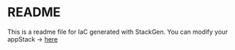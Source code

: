 # README
This is a readme file for IaC generated with StackGen.
You can modify your appStack -> [here](http://main.dev.stackgen.com/appstacks/27b774da-0775-491e-a7b3-f92aeb298d32)
